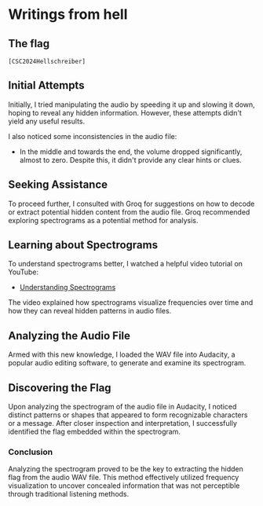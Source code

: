 # Writings from hell

## The flag

`[CSC2024Hellschreiber]`

## Initial Attempts

Initially, I tried manipulating the audio by speeding it up and slowing it down, hoping to reveal any hidden information. However, these attempts didn't yield any useful results.

I also noticed some inconsistencies in the audio file:
- In the middle and towards the end, the volume dropped significantly, almost to zero. Despite this, it didn't provide any clear hints or clues.

## Seeking Assistance

To proceed further, I consulted with Groq for suggestions on how to decode or extract potential hidden content from the audio file. Groq recommended exploring spectrograms as a potential method for analysis.

## Learning about Spectrograms

To understand spectrograms better, I watched a helpful video tutorial on YouTube:
- [Understanding Spectrograms](https://www.youtube.com/watch?v=EvZ7kr9xqeE&t=21s)

The video explained how spectrograms visualize frequencies over time and how they can reveal hidden patterns in audio files.

## Analyzing the Audio File

Armed with this new knowledge, I loaded the WAV file into Audacity, a popular audio editing software, to generate and examine its spectrogram.

## Discovering the Flag

Upon analyzing the spectrogram of the audio file in Audacity, I noticed distinct patterns or shapes that appeared to form recognizable characters or a message. After closer inspection and interpretation, I successfully identified the flag embedded within the spectrogram.

### Conclusion

Analyzing the spectrogram proved to be the key to extracting the hidden flag from the audio WAV file. This method effectively utilized frequency visualization to uncover concealed information that was not perceptible through traditional listening methods.
